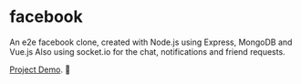 # facebook

An e2e facebook clone, created with Node.js using Express, MongoDB and Vue.js
Also using socket.io for the chat, notifications and friend requests.

[Project Demo](http://161.35.17.11/#/). 👀
